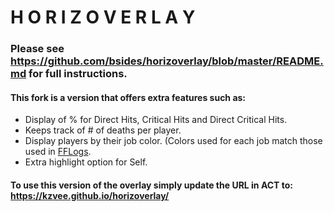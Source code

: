 # H O R I Z O V E R L A Y

### Please see https://github.com/bsides/horizoverlay/blob/master/README.md for full instructions.

#### This fork is a version that offers extra features such as:
* Display of % for Direct Hits, Critical Hits and Direct Critical Hits.
* Keeps track of # of deaths per player.
* Display players by their job color. (Colors used for each job match those used in [FFLogs](https://www.fflogs.com).
* Extra highlight option for Self.


#### To use this version of the overlay simply update the URL in ACT to: https://kzvee.github.io/horizoverlay/